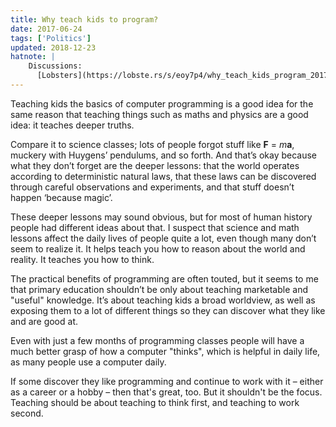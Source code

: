 ```yaml
---
title: Why teach kids to program?
date: 2017-06-24
tags: ['Politics']
updated: 2018-12-23
hatnote: |
    Discussions:
      [Lobsters](https://lobste.rs/s/eoy7p4/why_teach_kids_program_2017).
---
```


Teaching kids the basics of computer programming is a good idea for the same
reason that teaching things such as maths and physics are a good idea: it
teaches deeper truths.

Compare it to science classes; lots of people forgot stuff like **F** =
*m***a**, muckery with Huygens’ pendulums, and so forth. And that’s okay because
what they don’t forget are the deeper lessons: that the world operates according
to deterministic natural laws, that these laws can be discovered through careful
observations and experiments, and that stuff doesn’t happen ‘because magic’.

These deeper lessons may sound obvious, but for most of human history people had
different ideas about that. I suspect that science and math lessons affect the
daily lives of people quite a lot, even though many don’t seem to realize it. It
helps teach you how to reason about the world and reality. It teaches you how to
think.

The practical benefits of programming are often touted, but it seems to me that
primary education shouldn’t be only about teaching marketable and "useful"
knowledge. It’s about teaching kids a broad worldview, as well as exposing them
to a lot of different things so they can discover what they like and are good
at.

Even with just a few months of programming classes people will have a much
better grasp of how a computer "thinks", which is helpful in daily life, as many
people use a computer daily.

If some discover they like programming and continue to work with it – either as
a career or a hobby – then that's great, too. But it shouldn't be the focus.
Teaching should be about teaching to think first, and teaching to work second.
